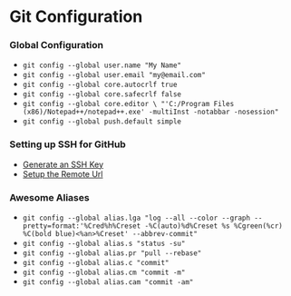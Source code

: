 # Git Configuration

### Global Configuration
- `git config --global user.name "My Name"`
- `git config --global user.email "my@email.com"`
- `git config --global core.autocrlf true`
- `git config --global core.safecrlf false`
- `git config --global core.editor \ "'C:/Program Files (x86)/Notepad++/notepad++.exe' -multiInst -notabbar -nosession"`
- `git config --global push.default simple`

### Setting up SSH for GitHub
- [Generate an SSH Key](https://help.github.com/articles/generating-ssh-keys/)
- [Setup the Remote Url](https://help.github.com/articles/changing-a-remote-s-url/)

### Awesome Aliases
- `git config --global alias.lga "log --all --color --graph --pretty=format:'%Cred%h%Creset -%C(auto)%d%Creset %s %Cgreen(%cr) %C(bold blue)<%an>%Creset' --abbrev-commit"`
- `git config --global alias.s "status -su"`
- `git config --global alias.pr "pull --rebase"`
- `git config --global alias.c "commit"`
- `git config --global alias.cm "commit -m"`
- `git config --global alias.cam "commit -am"`
